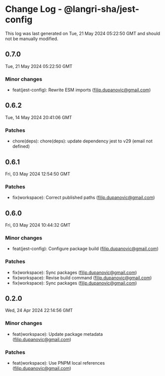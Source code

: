 # Change Log - @langri-sha/jest-config

This log was last generated on Tue, 21 May 2024 05:22:50 GMT and should not be manually modified.

<!-- Start content -->

## 0.7.0

Tue, 21 May 2024 05:22:50 GMT

### Minor changes

- feat(jest-config): Rewrite ESM imports (filip.dupanovic@gmail.com)

## 0.6.2

Tue, 14 May 2024 20:41:06 GMT

### Patches

- chore(deps): chore(deps): update dependency jest to v29 (email not defined)

## 0.6.1

Fri, 03 May 2024 12:54:50 GMT

### Patches

- fix(workspace): Correct published paths (filip.dupanovic@gmail.com)

## 0.6.0

Fri, 03 May 2024 10:44:32 GMT

### Minor changes

- feat(jest-config): Configure package build (filip.dupanovic@gmail.com)

### Patches

- fix(workspace): Sync packages (filip.dupanovic@gmail.com)
- fix(workspace): Revise build command (filip.dupanovic@gmail.com)
- fix(workspace): Sync packages (filip.dupanovic@gmail.com)

## 0.2.0

Wed, 24 Apr 2024 22:14:56 GMT

### Minor changes

- feat(workspace): Update package metadata (filip.dupanovic@gmail.com)

### Patches

- feat(workspace): Use PNPM local references (filip.dupanovic@gmail.com)
